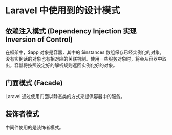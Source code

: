 # Laravel 中使用到的设计模式

## 依赖注入模式 (Dependency Injection 实现 Inversion of Control)

在框架中，$app 对象是容器，其中的 $instances 数组保存已经实例化的对象，没有实例话的对象也有相对应的关联机制。使用一些服务对象时，将会从容器中取出，容器将按照设定好的解析规则返回实例化好的对象。

## 门面模式 (Facade)

Laravel 通过使用门面以静态类的方式来提供容器中的服务。

## 装饰者模式

中间件使用的是装饰者模式。
